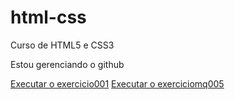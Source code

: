 # html-css
 Curso de HTML5 e CSS3 

 Estou gerenciando o github

<a href="https://thiagosantana89.github.io/html-css/exercicios/ex001/index.html">Executar o exercicio001</a>
<a href="https://thiagosantana89.github.io/html-css/exercicios/ex026/index.html">Executar o exerciciomq005</a>

